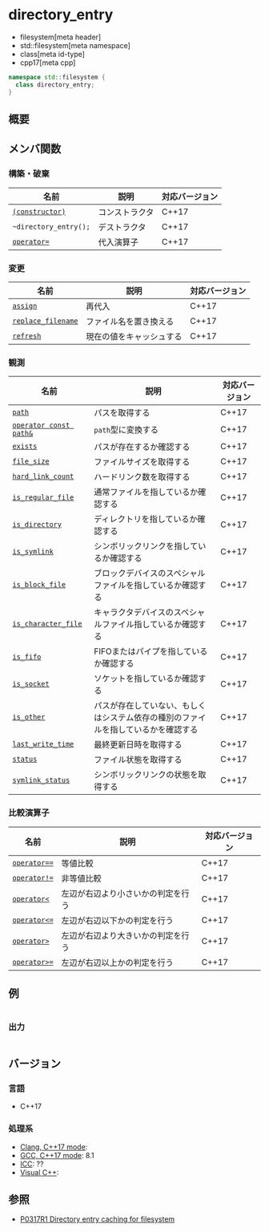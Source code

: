 # directory_entry
* filesystem[meta header]
* std::filesystem[meta namespace]
* class[meta id-type]
* cpp17[meta cpp]

```cpp
namespace std::filesystem {
  class directory_entry;
}
```

## 概要


## メンバ関数
### 構築・破棄

| 名前 | 説明 | 対応バージョン |
|------|------|-------|
| [`(constructor)`](directory_entry/op_constructor.md.nolink) | コンストラクタ | C++17 |
| `~directory_entry();`                                | デストラクタ | C++17 |
| [`operator=`](directory_entry/op_assign.md.nolink)          | 代入演算子 | C++17 |


### 変更

| 名前 | 説明 | 対応バージョン |
|------|------|-------|
| [`assign`](directory_entry/assign.md.nolink) | 再代入 | C++17 |
| [`replace_filename`](directory_entry/replace_filename.md.nolink) | ファイル名を置き換える | C++17 |
| [`refresh`](directory_entry/refresh.md.nolink) | 現在の値をキャッシュする | C++17 |


### 観測

| 名前 | 説明 | 対応バージョン |
|------|------|-------|
| [`path`](directory_entry/path.md.nolink) | パスを取得する | C++17 |
| [`operator const path&`](directory_entry/op_path.md.nolink) | `path`型に変換する | C++17 |
| [`exists`](directory_entry/exists.md.nolink) | パスが存在するか確認する | C++17 |
| [`file_size`](directory_entry/file_size.md.nolink) | ファイルサイズを取得する | C++17 |
| [`hard_link_count`](directory_entry/hard_link_count.md.nolink) | ハードリンク数を取得する | C++17 |
| [`is_regular_file`](directory_entry/is_regular_file.md.nolink) | 通常ファイルを指しているか確認する | C++17 |
| [`is_directory`](directory_entry/is_directory.md.nolink) | ディレクトリを指しているか確認する | C++17 |
| [`is_symlink`](directory_entry/is_symlink.md.nolink) | シンボリックリンクを指しているか確認する | C++17 |
| [`is_block_file`](directory_entry/is_block_file.md.nolink) | ブロックデバイスのスペシャルファイルを指しているか確認する | C++17 |
| [`is_character_file`](directory_entry/is_character_file.md.nolink) | キャラクタデバイスのスペシャルファイル指しているか確認する | C++17 |
| [`is_fifo`](directory_entry/is_fifo.md.nolink) | FIFOまたはパイプを指しているか確認する | C++17 |
| [`is_socket`](directory_entry/is_socket.md.nolink) | ソケットを指しているか確認する | C++17 |
| [`is_other`](directory_entry/is_other.md.nolink) | パスが存在していない、もしくはシステム依存の種別のファイルを指しているかを確認する | C++17 |
| [`last_write_time`](directory_entry/last_write_time.md.nolink) | 最終更新日時を取得する | C++17 |
| [`status`](directory_entry/status.md.nolink) | ファイル状態を取得する | C++17 |
| [`symlink_status`](directory_entry/symlink_status.md.nolink) | シンボリックリンクの状態を取得する | C++17 |


### 比較演算子

| 名前 | 説明 | 対応バージョン |
|------------------------------------------------------|-------------|-------|
| [`operator==`](directory_entry/op_equal.md.nolink)     | 等値比較 | C++17 |
| [`operator!=`](directory_entry/op_not_equal.md.nolink) | 非等値比較 | C++17 |
| [`operator<`](directory_entry/op_less.md.nolink) | 左辺が右辺より小さいかの判定を行う | C++17 |
| [`operator<=`](directory_entry/op_less_equal.md.nolink) | 左辺が右辺以下かの判定を行う | C++17 |
| [`operator>`](directory_entry/op_greater.md.nolink) | 左辺が右辺より大きいかの判定を行う | C++17 |
| [`operator>=`](directory_entry/op_greater_equal.md.nolink) | 左辺が右辺以上かの判定を行う | C++17 |


## 例
```cpp example
```

### 出力
```
```

## バージョン
### 言語
- C++17

### 処理系
- [Clang, C++17 mode](/implementation.md#clang):
- [GCC, C++17 mode](/implementation.md#gcc): 8.1
- [ICC](/implementation.md#icc): ??
- [Visual C++](/implementation.md#visual_cpp):


## 参照
- [P0317R1 Directory entry caching for filesystem](http://www.open-std.org/jtc1/sc22/wg21/docs/papers/2016/p0317r1.html)
